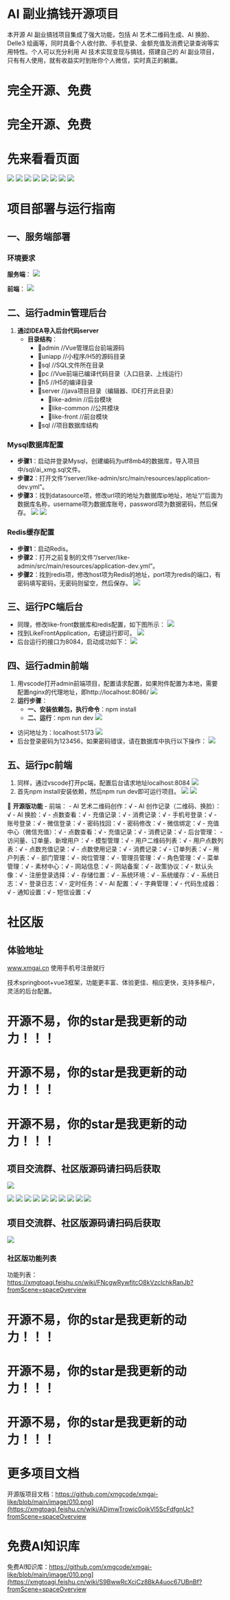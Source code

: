 # AI 副业搞钱开源项目

本开源 AI 副业搞钱项目集成了强大功能，包括 AI 艺术二维码生成、AI 换脸、Delle3 绘画等，同时具备个人收付款、手机登录、金额充值及消费记录查询等实用特性。个人可以充分利用 AI 技术实现变现与搞钱，搭建自己的 AI 副业项目，只有有人使用，就有收益实时到账你个人微信，实时真正的躺赢。



# 完全开源、免费
# 完全开源、免费
# 先来看看页面
![](https://github.com/xmgcode/xmgai-like/blob/main/image/111.png)
![](https://github.com/xmgcode/xmgai-like/blob/main/image/222.png)
![](https://github.com/xmgcode/xmgai-like/blob/main/image/333.png)
![](https://github.com/xmgcode/xmgai-like/blob/main/image/444.png)
![](https://github.com/xmgcode/xmgai-like/blob/main/image/555.png)
![](https://github.com/xmgcode/xmgai-like/blob/main/image/666.png)
![](https://github.com/xmgcode/xmgai-like/blob/main/image/777.png)
![](https://github.com/xmgcode/xmgai-like/blob/main/image/888.png)


# 项目部署与运行指南

## 一、服务端部署
### 环境要求
**服务端**：
![](https://github.com/xmgcode/xmgai-like/blob/main/image/1.png)

**前端**：
![](https://github.com/xmgcode/xmgai-like/blob/main/image/2.png)

## 二、运行admin管理后台
1. **通过IDEA导入后台代码server**
    - **目录结构**：
        - 📂admin //Vue管理后台前端源码
        - 📂uniapp //小程序/H5的源码目录
        - 📂sql //SQL文件所在目录
        - 📂pc //Vue前端已编译代码目录（入口目录、上线运行）
        - 📂h5 //H5的编译目录
        - 📂server //java项目目录（编辑器、IDE打开此目录）
            - 📂like-admin //后台模块
            - 📂like-common //公共模块
            - 📂like-front //前台模块
        - 📂sql //项目数据库结构

### Mysql数据库配置
- **步骤1**：启动并登录Mysql，创建编码为utf8mb4的数据库，导入项目中/sql/ai_xmg.sql文件。
- **步骤2**：打开文件“/server/like-admin/src/main/resources/application-dev.yml”。
- **步骤3**：找到datasource项，修改url项的地址为数据库ip地址，地址“/”后面为数据库名称，username项为数据库账号，password项为数据密码，然后保存。 
![](https://github.com/xmgcode/xmgai-like/blob/main/image/3.png)
![](https://github.com/xmgcode/xmgai-like/blob/main/image/4.png)



### Redis缓存配置
- **步骤1**：启动Redis。
- **步骤2**：打开之前复制的文件“/server/like-admin/src/main/resources/application-dev.yml”。
- **步骤2**：找到redis项，修改host项为Redis的地址，port项为redis的端口，有密码填写密码，无密码则留空，然后保存。 
![](https://github.com/xmgcode/xmgai-like/blob/main/image/5.png)

## 三、运行PC端后台
- 同理，修改like-front数据库和redis配置，如下图所示：
![](https://github.com/xmgcode/xmgai-like/blob/main/image/6.png)
- 找到LikeFrontApplication，右键运行即可。
![](https://github.com/xmgcode/xmgai-like/blob/main/image/7.png)
- 后台运行的接口为8084，启动成功如下：
![](https://github.com/xmgcode/xmgai-like/blob/main/image/8.png)

## 四、运行admin前端
1. 用vscode打开admin前端项目，配置请求配置，如果附件配置为本地，需要配置nginx的代理地址，即http://localhost:8086/
![](https://github.com/xmgcode/xmgai-like/blob/main/image/9.png)
2. **运行步骤**：
    - **一、安装依赖包，执行命令**：npm install
    - **二、运行**：npm run dev
![](https://github.com/xmgcode/xmgai-like/blob/main/image/10.png)
- 访问地址为：localhost:5173
![](https://github.com/xmgcode/xmgai-like/blob/main/image/11.png)
- 后台登录密码为123456，如果密码错误，请在数据库中执行以下操作：
![](https://github.com/xmgcode/xmgai-like/blob/main/image/12.png)

## 五、运行pc前端
1. 同样，通过vscode打开pc端，配置后台请求地址localhost:8084
![](https://github.com/xmgcode/xmgai-like/blob/main/image/13.png)
2. 首先npm install安装依赖，然后npm run dev即可运行项目。
![](https://github.com/xmgcode/xmgai-like/blob/main/image/14.png)
![](https://github.com/xmgcode/xmgai-like/blob/main/image/15.png)





🎯 **开源版功能**
    - 前端：
        - AI 艺术二维码创作：√
        - AI 创作记录（二维码、换脸）：√
        - AI 换脸：√
        - 点数查看：√
        - 充值记录：√
        - 消费记录：√
        - 手机号登录：√
        - 账号登录：√
        - 微信登录：√
        - 密码找回：√
        - 密码修改：√
        - 微信绑定：√
        - 充值中心（微信充值）：√
        - 点数查看：√
        - 充值记录：√
        - 消费记录：√
    - 后台管理：
        - 访问量、订单量、新增用户：√
        - 模型管理：√
        - 用户二维码列表：√
        - 用户点数列表：√
        - 点数充值记录：√
        - 点数使用记录：√
        - 消费记录：√
        - 订单列表：√
        - 用户列表：√
        - 部门管理：√
        - 岗位管理：√
        - 管理员管理：√
        - 角色管理：√
        - 菜单管理：√
        - 素材中心：√
        - 网站信息：√
        - 网站备案：√
        - 政策协议：√
        - 默认头像：√
        - 注册登录选择：√
        - 存储位置：√
        - 系统环境：√
        - 系统缓存：√
        - 系统日志：√
        - 登录日志：√
        - 定时任务：√
        - AI 配置：√
        - 字典管理：√
        - 代码生成器：√
        - 通知设置：√
        - 短信设置：√

# 社区版

## 体验地址
www.xmgai.cn
使用手机号注册就行

技术springboot+vue3框架，功能更丰富、体验更佳、相应更快，支持多租户，灵活的后台配置。

# 开源不易，你的star是我更新的动力！！！
# 开源不易，你的star是我更新的动力！！！
# 开源不易，你的star是我更新的动力！！！

## 项目交流群、社区版源码请扫码后获取

![](https://github.com/xmgcode/xmgai-like/blob/main/image/xmgcode88-02.png)

![](https://github.com/xmgcode/xmgai-like/blob/main/image/001.png)
![](https://github.com/xmgcode/xmgai-like/blob/main/image/002.png)
![](https://github.com/xmgcode/xmgai-like/blob/main/image/003.png)
![](https://github.com/xmgcode/xmgai-like/blob/main/image/004.png)
![](https://github.com/xmgcode/xmgai-like/blob/main/image/005.png)
![](https://github.com/xmgcode/xmgai-like/blob/main/image/006.png)
![](https://github.com/xmgcode/xmgai-like/blob/main/image/007.png)
![](https://github.com/xmgcode/xmgai-like/blob/main/image/008.png)
![](https://github.com/xmgcode/xmgai-like/blob/main/image/009.png)
![](https://github.com/xmgcode/xmgai-like/blob/main/image/010.png)

## 项目交流群、社区版源码请扫码后获取

![](https://github.com/xmgcode/xmgai-like/blob/main/image/xmgcode88-02.png)


### 社区版功能列表

功能列表：https://xmgtoagi.feishu.cn/wiki/FNcgwRywfitcO8kVzclchkRanJb?fromScene=spaceOverview

# 开源不易，你的star是我更新的动力！！！
# 开源不易，你的star是我更新的动力！！！
# 开源不易，你的star是我更新的动力！！！

# 更多项目文档

开源版项目文档：https://github.com/xmgcode/xmgai-like/blob/main/image/010.png](https://xmgtoagi.feishu.cn/wiki/ADjmwTrowic0ojkVl5ScFdfgnUc?fromScene=spaceOverview

# 免费AI知识库

免费AI知识库：https://github.com/xmgcode/xmgai-like/blob/main/image/010.png](https://xmgtoagi.feishu.cn/wiki/S9BwwRcXciCz8BkA4uoc67UBnBf?fromScene=spaceOverview

